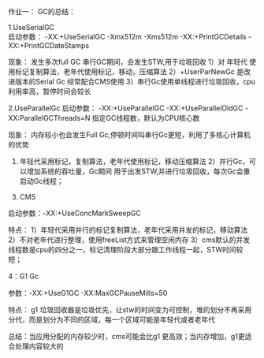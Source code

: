 作业一：
GC的总结：

1.UseSerialGC  
启动参数：
-XX:+UseSerialGC  -Xmx512m  -Xms512m -XX:+PrintGCDetails -XX:+PrintGCDateStamps

现象：
发生多次full GC  串行GC期间，会发生STW,用于垃圾回收
1）对 年轻代  使用标记复制算法，老年代使用标记，移动，压缩算法
2）+UserParNewGc 是改进版本的Serial Gc 经常配合CMS使用
3）串行Gc使用单线程进行垃圾回收，cpu利用率高，暂停时间会较长

2.UseParallelGc
启动参数：
-XX:+UseParallelGC -XX:+UseParallelOldGC -XX:ParallelGCThreads=N 指定GC线程数，默认为CPU核心数

现象： 内存较小也会发生Full Gc,停顿时间叫串行Gc更短，利用了多核心计算机的优势
1) 年轻代采用标记，复制算法，老年代使用标记，移动压缩算法
2）并行Gc，可以增加系统的吞吐量，Gc期间 用于出发STW,并进行垃圾回收，每次Gc会重启动Gc线程；

3. CMS

启动参数：-XX:+UseConcMarkSweepGC

特点：
1）年轻代采用并行的标记复制算法，老年代采用并发的标记，移动算法
2）不对老年代进行整理，使用freeList方式来管理空闲内存
3）cms默认的并发线程数是cpu的四分之一，标记清理阶段大部分跟工作线程一起，STW时间较短；

4：G1 Gc

参数：-XX:+UseG1GC -XX:MaxGCPauseMills=50

特点：
g1 垃圾回收器是垃圾优先，让stw的时间变为可控制，堆的划分不再采用分代，而是划分为不同的区域，每一个区域可能是年轻代或者老年代

总结：当应用分配的内存较少时，cms可能会比g1 更高效；当内存增加，g1更适合处理内容较大的